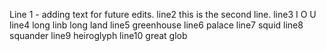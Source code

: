 Line 1 - adding text for future edits.
line2 this is the second line.
line3 I O U
line4 long linb long land
line5 greenhouse
line6 palace
line7 squid
line8 squander
line9 heiroglyph
line10 great glob
